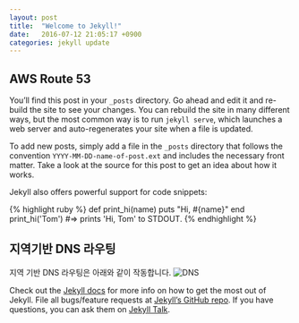 ```yaml
---
layout: post
title:  "Welcome to Jekyll!"
date:   2016-07-12 21:05:17 +0900
categories: jekyll update
---
```

## AWS Route 53
You’ll find this post in your `_posts` directory. Go ahead and edit it and re-build the site to see your changes. You can rebuild the site in many different ways, but the most common way is to run `jekyll serve`, which launches a web server and auto-regenerates your site when a file is updated.

To add new posts, simply add a file in the `_posts` directory that follows the convention `YYYY-MM-DD-name-of-post.ext` and includes the necessary front matter. Take a look at the source for this post to get an idea about how it works.

Jekyll also offers powerful support for code snippets:

{% highlight ruby %}
def print_hi(name)
  puts "Hi, #{name}"
end
print_hi('Tom')
#=> prints 'Hi, Tom' to STDOUT.
{% endhighlight %}

## 지역기반 DNS 라우팅
 지역 기반 DNS 라우팅은 아래와 같이 작동합니다. 
![DNS](https://docs.google.com/drawings/d/1uDbiaXnzfWn5FtrlKdvwbThgCkFzICBoSZfA3B5fY0c/pub?w=904&h=501)

Check out the [Jekyll docs][jekyll-docs] for more info on how to get the most out of Jekyll. File all bugs/feature requests at [Jekyll’s GitHub repo][jekyll-gh]. If you have questions, you can ask them on [Jekyll Talk][jekyll-talk].

[jekyll-docs]: http://jekyllrb.com/docs/home
[jekyll-gh]:   https://github.com/jekyll/jekyll
[jekyll-talk]: https://talk.jekyllrb.com/
